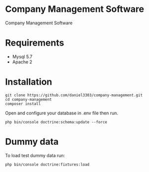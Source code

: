 # Company Management Software
Company Management Software

# Requirements
- Mysql 5.7
- Apache 2

# Installation
    git clone https://github.com/daniel3303/company-management.git
    cd company-management
    composer install
    
Open and configure your database in .env file then run.
    
    php bin/console doctrine:schema:update --force

# Dummy data
To load test dummy data run:

    php bin/console doctrine:fixtures:load